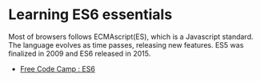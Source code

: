 # Learning ES6 essentials
Most of browsers follows ECMAscript(ES), which is a Javascript standard. The language evolves as time passes, releasing new features. ES5 was finalized in 2009 and ES6 released in 2015.

- [Free Code Camp : ES6](https://www.freecodecamp.org/learn/javascript-algorithms-and-data-structures/#es6)